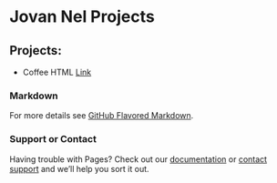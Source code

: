 # Jovan Nel Projects


## Projects:

- Coffee HTML [Link](https://voidkun0000.github.io/Projects/1%20-%20HTML%20Coffee%20Project/)

### Markdown

For more details see [GitHub Flavored Markdown](https://guides.github.com/features/mastering-markdown/).

### Support or Contact

Having trouble with Pages? Check out our [documentation](https://help.github.com/categories/github-pages-basics/) or [contact support](https://github.com/contact) and we’ll help you sort it out.


